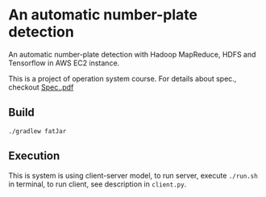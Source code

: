 # An automatic number-plate detection

An automatic number-plate detection with Hadoop MapReduce, HDFS and Tensorflow in AWS EC2 instance.

This is a project of operation system course. For details about spec., checkout [Spec..pdf](Spec..pdf)



## Build

```./gradlew fatJar```



## Execution

This is system is using client-server model, to run server, execute ```./run.sh``` in terminal, to run client, see description in ```client.py```.


